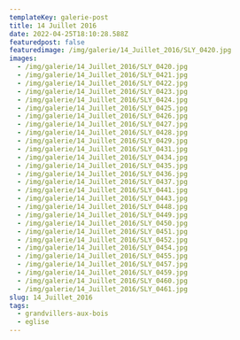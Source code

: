 ```yaml
---
templateKey: galerie-post
title: 14 Juillet 2016
date: 2022-04-25T18:10:28.588Z
featuredpost: false
featuredimage: /img/galerie/14_Juillet_2016/SLY_0420.jpg
images:
  - /img/galerie/14_Juillet_2016/SLY_0420.jpg
  - /img/galerie/14_Juillet_2016/SLY_0421.jpg
  - /img/galerie/14_Juillet_2016/SLY_0422.jpg
  - /img/galerie/14_Juillet_2016/SLY_0423.jpg
  - /img/galerie/14_Juillet_2016/SLY_0424.jpg
  - /img/galerie/14_Juillet_2016/SLY_0425.jpg
  - /img/galerie/14_Juillet_2016/SLY_0426.jpg
  - /img/galerie/14_Juillet_2016/SLY_0427.jpg
  - /img/galerie/14_Juillet_2016/SLY_0428.jpg
  - /img/galerie/14_Juillet_2016/SLY_0429.jpg
  - /img/galerie/14_Juillet_2016/SLY_0431.jpg
  - /img/galerie/14_Juillet_2016/SLY_0434.jpg
  - /img/galerie/14_Juillet_2016/SLY_0435.jpg
  - /img/galerie/14_Juillet_2016/SLY_0436.jpg
  - /img/galerie/14_Juillet_2016/SLY_0437.jpg
  - /img/galerie/14_Juillet_2016/SLY_0441.jpg
  - /img/galerie/14_Juillet_2016/SLY_0443.jpg
  - /img/galerie/14_Juillet_2016/SLY_0448.jpg
  - /img/galerie/14_Juillet_2016/SLY_0449.jpg
  - /img/galerie/14_Juillet_2016/SLY_0450.jpg
  - /img/galerie/14_Juillet_2016/SLY_0451.jpg
  - /img/galerie/14_Juillet_2016/SLY_0452.jpg
  - /img/galerie/14_Juillet_2016/SLY_0454.jpg
  - /img/galerie/14_Juillet_2016/SLY_0455.jpg
  - /img/galerie/14_Juillet_2016/SLY_0457.jpg
  - /img/galerie/14_Juillet_2016/SLY_0459.jpg
  - /img/galerie/14_Juillet_2016/SLY_0460.jpg
  - /img/galerie/14_Juillet_2016/SLY_0461.jpg
slug: 14_Juillet_2016
tags:
  - grandvillers-aux-bois
  - eglise
---
```

